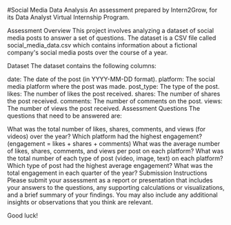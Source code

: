 #Social Media Data Analysis
An assessment prepared by Intern2Grow, for its Data Analyst Virtual Internship Program.

Assessment Overview
This project involves analyzing a dataset of social media posts to answer a set of questions. The dataset is a CSV file called social_media_data.csv which contains information about a fictional company's social media posts over the course of a year.

Dataset
The dataset contains the following columns:

date: The date of the post (in YYYY-MM-DD format).
platform: The social media platform where the post was made.
post_type: The type of the post.
likes: The number of likes the post received.
shares: The number of shares the post received.
comments: The number of comments on the post.
views: The number of views the post received.
Assessment Questions
The questions that need to be answered are:

What was the total number of likes, shares, comments, and views (for videos) over the year?
Which platform had the highest engagement? (engagement = likes + shares + comments)
What was the average number of likes, shares, comments, and views per post on each platform?
What was the total number of each type of post (video, image, text) on each platform?
Which type of post had the highest average engagement?
What was the total engagement in each quarter of the year?
Submission Instructions
Please submit your assessment as a report or presentation that includes your answers to the questions, any supporting calculations or visualizations, and a brief summary of your findings. You may also include any additional insights or observations that you think are relevant.

Good luck!
